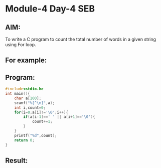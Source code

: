 # Module-4 Day-4 SEB
## AIM:
To write a C program to count the total number of words in a given string using For loop.

## For example:

## Program:
```c
#include<stdio.h>
int main(){
    char a[100];
    scanf("%[^\n]",a);
    int i,count=0;
    for(i=0;a[i]!='\0';i++){
        if(a[i-1]==' ' || a[i+1]=='\0'){
            count+=1;
        }
    }
    printf("%d",count);
    return 0;
}
```
## Result:
